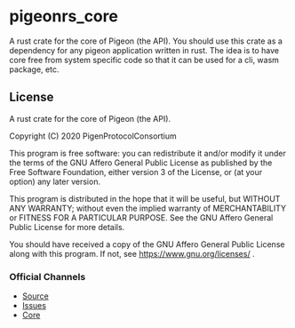 # pigeonrs_core

A rust crate for the core of Pigeon (the API). You should use this crate as a dependency for any pigeon application written in rust. The idea is to have core free from system specific code so that it can be used for a cli, wasm package, etc.

## License

A rust crate for the core of Pigeon (the API).

Copyright (C) 2020 PigenProtocolConsortium

This program is free software: you can redistribute it and/or modify it under
the terms of the GNU Affero General Public License as published by the Free
Software Foundation, either version 3 of the License, or (at your option)
any later version.

This program is distributed in the hope that it will be useful, but WITHOUT
ANY WARRANTY; without even the implied warranty of MERCHANTABILITY or FITNESS
FOR A PARTICULAR PURPOSE. See the GNU Affero General Public License for more
details.

You should have received a copy of the GNU Affero General Public License along
with this program. If not, see https://www.gnu.org/licenses/ .

### Official Channels

- [Source](https://tildegit.org/PigeonProtocolConsortium/pigeonrs_core)
- [Issues](https://tildegit.org/PigeonProtocolConsortium/pigeonrs_core/issues)
- [Core](https://tildegit.org/org/PigeonProtocolConsortium/teams/owners)
